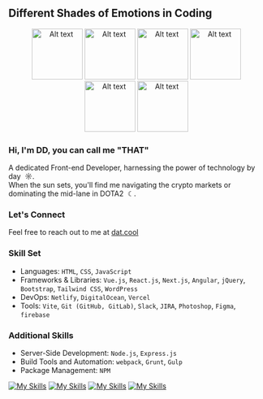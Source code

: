 ## Different Shades of Emotions in Coding
<p align="center">
  <img src="https://raw.githubusercontent.com/doanthanhdat2509/doanthanhdat2509/main/emotion_ami_01.gif" alt="Alt text" width="100" height="100">
  <img src="https://raw.githubusercontent.com/doanthanhdat2509/doanthanhdat2509/main/emotion_ami_02.gif" alt="Alt text" width="100" height="100">
  <img src="https://raw.githubusercontent.com/doanthanhdat2509/doanthanhdat2509/main/emotion_ami_03.gif" alt="Alt text" width="100" height="100">
  <img src="https://raw.githubusercontent.com/doanthanhdat2509/doanthanhdat2509/main/emotion_ami_04.gif" alt="Alt text" width="100" height="100">
  <img src="https://raw.githubusercontent.com/doanthanhdat2509/doanthanhdat2509/main/emotion_ami_05.gif" alt="Alt text" width="100" height="100">
  <img src="https://raw.githubusercontent.com/doanthanhdat2509/doanthanhdat2509/main/emotion_ami_06.gif" alt="Alt text" width="100" height="100">
</p>

### Hi, I'm DD, you can call me "THAT"
A dedicated Front-end Developer, harnessing the power of technology by day &nbsp;☼.<br/>
When the sun sets, you'll find me navigating the crypto markets or dominating the mid-lane in DOTA2 &nbsp;☾.

### Let's Connect
Feel free to reach out to me at [dat.cool](https://dat.cool/)

### Skill Set
- Languages: `HTML`, `CSS`, `JavaScript`
- Frameworks & Libraries: `Vue.js`, `React.js`, `Next.js`, `Angular`, `jQuery`, `Bootstrap`, `Tailwind CSS`, `WordPress`
- DevOps: `Netlify`, `DigitalOcean`, `Vercel`
- Tools: `Vite`, `Git (GitHub, GitLab)`, `Slack`, `JIRA`, `Photoshop`, `Figma`, `firebase`

### Additional Skills
- Server-Side Development: `Node.js`, `Express.js`
- Build Tools and Automation: `webpack`, `Grunt`, `Gulp`
- Package Management: `NPM`


[![My Skills](https://skillicons.dev/icons?i=html,css,js)](https://skillicons.dev)
[![My Skills](https://skillicons.dev/icons?i=vue,react,nextjs,angular,jquery,bootstrap,tailwind,wordpress)](https://skillicons.dev)
[![My Skills](https://skillicons.dev/icons?i=netlify,vercel)](https://skillicons.dev)
[![My Skills](https://skillicons.dev/icons?i=vite,webpack,gitlab,github,ps,figma,firebase)](https://skillicons.dev)
